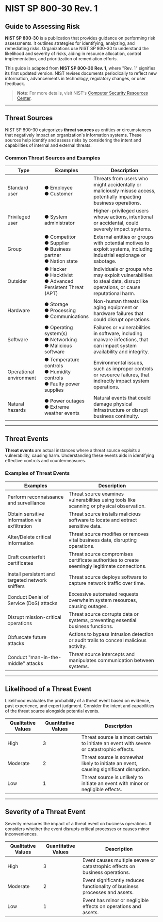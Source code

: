 # NIST SP 800-30 Rev. 1

## Guide to Assessing Risk

**NIST SP 800-30** is a publication that provides guidance on performing risk assessments. It outlines strategies for identifying, analyzing, and remediating risks. Organizations use NIST SP 800-30 to understand the likelihood and severity of risks, aiding in resource allocation, control implementation, and prioritization of remediation efforts.

This guide is adapted from **NIST SP 800-30 Rev. 1**, where "Rev. 1" signifies its first updated version. NIST revises documents periodically to reflect new information, advancements in technology, regulatory changes, or user feedback.

> **Note**: For more details, visit NIST's [Computer Security Resources Center](https://csrc.nist.gov).

---

## Threat Sources

NIST SP 800-30 categorizes **threat sources** as entities or circumstances that negatively impact an organization's information systems. These sources help identify and assess risks by considering the intent and capabilities of internal and external threats.

### Common Threat Sources and Examples

| **Type**            | **Examples**                                                                                       | **Description**                                                                                                                                      |
|----------------------|---------------------------------------------------------------------------------------------------|------------------------------------------------------------------------------------------------------------------------------------------------------|
| Standard user        | ● Employee<br>● Customer                                                                         | Threats from users who might accidentally or maliciously misuse access, potentially impacting business operations.                                    |
| Privileged user      | ● System administrator                                                                          | Higher-privileged users whose actions, intentional or accidental, could severely impact systems.                                                     |
| Group                | ● Competitor<br>● Supplier<br>● Business partner<br>● Nation state                              | External entities or groups with potential motives to exploit systems, including industrial espionage or sabotage.                                   |
| Outsider             | ● Hacker<br>● Hacktivist<br>● Advanced Persistent Threat (APT)                                  | Individuals or groups who may exploit vulnerabilities to steal data, disrupt operations, or cause reputational harm.                                 |
| Hardware             | ● Storage<br>● Processing<br>● Communications                                                   | Non-human threats like aging equipment or hardware failures that could disrupt operations.                                                           |
| Software             | ● Operating system(s)<br>● Networking<br>● Malicious software                                   | Failures or vulnerabilities in software, including malware infections, that can impact system availability and integrity.                            |
| Operational environment | ● Temperature controls<br>● Humidity controls<br>● Faulty power supplies                   | Environmental issues, such as improper controls or resource failures, that indirectly impact system operations.                                       |
| Natural hazards      | ● Power outages<br>● Extreme weather events                                                     | Natural events that could damage physical infrastructure or disrupt business continuity.                                                             |

---

## Threat Events

**Threat events** are actual instances where a threat source exploits a vulnerability, causing harm. Understanding these events aids in identifying effective controls and countermeasures.

### Examples of Threat Events

| **Examples**                                      | **Description**                                                                                             |
|---------------------------------------------------|-------------------------------------------------------------------------------------------------------------|
| Perform reconnaissance and surveillance          | Threat source examines vulnerabilities using tools like scanning or physical observation.                   |
| Obtain sensitive information via exfiltration    | Threat source installs malicious software to locate and extract sensitive data.                             |
| Alter/Delete critical information                | Threat source modifies or removes vital business data, disrupting operations.                               |
| Craft counterfeit certificates                   | Threat source compromises certificate authorities to create seemingly legitimate connections.                |
| Install persistent and targeted network sniffers | Threat source deploys software to capture network traffic over time.                                        |
| Conduct Denial of Service (DoS) attacks          | Excessive automated requests overwhelm system resources, causing outages.                                   |
| Disrupt mission-critical operations              | Threat source corrupts data or systems, preventing essential business functions.                            |
| Obfuscate future attacks                         | Actions to bypass intrusion detection or audit trails to conceal malicious activity.                        |
| Conduct "man-in-the-middle" attacks              | Threat source intercepts and manipulates communication between systems.                                     |

---

## Likelihood of a Threat Event

Likelihood evaluates the probability of a threat event based on evidence, past experience, and expert judgment. Consider the intent and capabilities of the threat source alongside potential events.

| **Qualitative Values** | **Quantitative Values** | **Description**                                                                                              |
|-------------------------|-------------------------|--------------------------------------------------------------------------------------------------------------|
| High                   | 3                       | Threat source is almost certain to initiate an event with severe or catastrophic effects.                   |
| Moderate               | 2                       | Threat source is somewhat likely to initiate an event, causing significant disruption.                      |
| Low                    | 1                       | Threat source is unlikely to initiate an event with minor or negligible effects.                            |

---

## Severity of a Threat Event

Severity measures the impact of a threat event on business operations. It considers whether the event disrupts critical processes or causes minor inconveniences.

| **Qualitative Values** | **Quantitative Values** | **Description**                                                                                              |
|-------------------------|-------------------------|--------------------------------------------------------------------------------------------------------------|
| High                   | 3                       | Event causes multiple severe or catastrophic effects on business operations.                                |
| Moderate               | 2                       | Event significantly reduces functionality of business processes and assets.                                |
| Low                    | 1                       | Event has minor or negligible effects on operations and assets.                                             |

